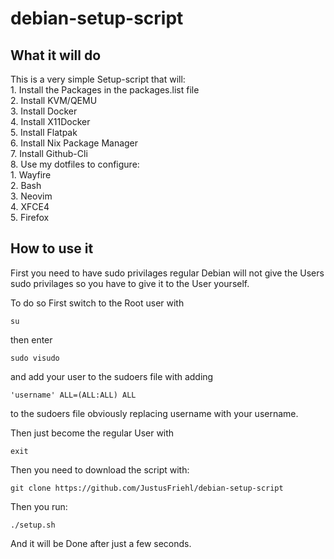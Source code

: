# debian-setup-script
## What it will do
This is a very simple Setup-script that will:  
    1. Install the Packages in the packages.list file  
    2. Install KVM/QEMU  
    3. Install Docker  
    4. Install X11Docker  
    5. Install Flatpak  
    6. Install Nix Package Manager  
    7. Install Github-Cli  
    8. Use my dotfiles to configure:  
        1. Wayfire  
        2. Bash  
        3. Neovim  
        4. XFCE4  
        5. Firefox  
## How to use it
First you need to have sudo privilages regular Debian will not give the Users sudo privilages so you have to give it to the User yourself.  

To do so First switch to the Root user with   

```
su
```

then enter  

```
sudo visudo
``` 

and add your user to the sudoers file with adding  

```
'username' ALL=(ALL:ALL) ALL
``` 

to the sudoers file obviously replacing username with your username.  

Then just become the regular User with  

```
exit
```  

Then you need to download the script with:  

```
git clone https://github.com/JustusFriehl/debian-setup-script
```

Then you run:  

```
./setup.sh
```  

And it will be Done after just a few seconds.  
